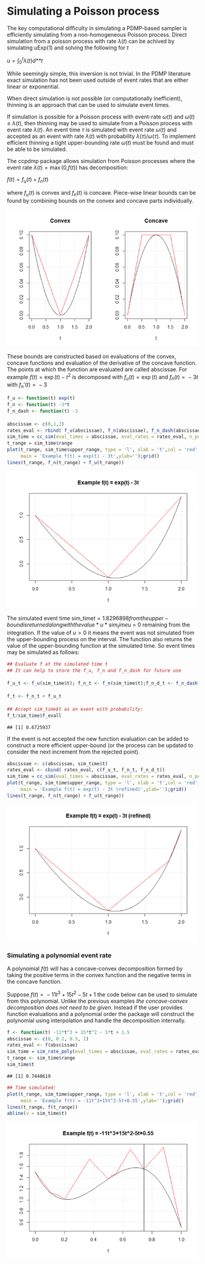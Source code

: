 Simulating a Poisson process
================

The key computational difficulty in simulating a PDMP-based sampler is
efficiently simulating from a non-homogeneous Poisson process. Direct
simulation from a poisson process with rate *λ*(*t*) can be achived by
simulating $u$Exp(1) and solving the following for *t*

*u* = ∫<sub>0</sub><sup>*t*</sup>*λ*(*t*)*d**t*

While seemingly simple, this inversion is not trivial. In the PDMP
literature exact simulation has not been used outside of event rates
that are either linear or exponential.

When direct simulation is not possible (or computationally inefficient),
thinning is an approach that can be used to simulate event times.

If simulation is possible for a Poisson process with event-rate *ω*(*t*)
and *ω*(*t*) ≤ *λ*(*t*), then thinning may be used to simulate from a
Poisson process with event rate *λ*(*t*). An event time *τ* is simulated
with event rate *ω*(*t*) and accepted as an event with rate *λ*(*t*)
with probability *λ*(*τ*)/*ω*(*τ*). To implement efficient thinning a
tight upper-bounding rate *ω*(*t*) must be found and must be able to be
simulated.

The ccpdmp package allows simulation from Poisson processes where the
event rate *λ*(*t*) = max (0,*f*(*t*)) has decomposition:

*f*(*t*) = *f*<sub>*u*</sub>(*t*) + *f*<sub>*n*</sub>(*t*)

where *f*<sub>*u*</sub>(*t*) is convex and *f*<sub>*n*</sub>(*t*) is
concave. Piece-wise linear bounds can be found by combining bounds on
the convex and concave parts individually.

![](simulating-poission-process_files/figure-gfm/unnamed-chunk-1-1.png)<!-- -->

These bounds are constructed based on evaluations of the convex, concave
functions and evaluation of the derivative of the concave function. The
points at which the function are evaluated are called abscissae. For
example *f*(*t*) = exp (*t*) − *t*<sup>2</sup> is decomposed with
*f*<sub>*u*</sub>(*t*) = exp (*t*) and *f*<sub>*n*</sub>(*t*) =  − 3*t*
with *f*<sub>*n*</sub>′(*t*) =  − 3

``` r
f_u <- function(t) exp(t)
f_n <- function(t) -3*t
f_n_dash <- function(t) -3

abscissae <- c(0,1,2)
rates_eval <- rbind( f_u(abscissae), f_n(abscissae), f_n_dash(abscissae))
sim_time = cc_sim(eval_times = abscissae, eval_rates = rates_eval, n_points = 300) # n_points optional for plotting
t_range = sim_time$range
plot(t_range, sim_time$upper_range, type = 'l', xlab = 't',col = 'red', 
     main = 'Example f(t) = exp(t) - 3t',ylab='');grid()
lines(t_range, f_n(t_range) + f_u(t_range))
```

![](simulating-poission-process_files/figure-gfm/unnamed-chunk-2-1.png)<!-- -->

The simulated event time sim_time$t = 1.8296898 from the upper-bound is
returned along with the value *u* sim_time$u = 0 remaining from the
integration. If the value of *u* \> 0 it means the event was not
simulated from the upper-bounding process on the interval. The function
also returns the value of the upper-bounding function at the simulated
time. So event times may be simulated as follows:

``` r
## Evaluate f at the simulated time t
## It can help to store the f_u, f_n and f_n_dash for future use

f_u_t <- f_u(sim_time$t); f_n_t <- f_n(sim_time$t);f_n_d_t <- f_n_dash(sim_time$t);

f_t <- f_n_t + f_u_t

## Accept sim_time$t as an event with probability:
f_t/sim_time$f_evall
```

    ## [1] 0.6725937

If the event is not accepted the new function evaluation can be added to
construct a more efficient upper-bound (or the process can be updated to
consider the next increment from the rejected point).

``` r
abscissae <- c(abscissae, sim_time$t)
rates_eval <- cbind( rates_eval, c(f_u_t, f_n_t, f_n_d_t))
sim_time = cc_sim(eval_times = abscissae, eval_rates = rates_eval, n_points = 300)
plot(t_range, sim_time$upper_range, type = 'l', xlab = 't',col = 'red', 
     main = 'Example f(t) = exp(t) - 3t (refined)',ylab='');grid()
lines(t_range, f_n(t_range) + f_u(t_range))
```

![](simulating-poission-process_files/figure-gfm/unnamed-chunk-4-1.png)<!-- -->

### Simulating a polynomial event rate

A polynomial *f*(*t*) will has a concave-convex decomposition formed by
taking the positive terms in the convex function and the negative terms
in the concave function.

Suppose *f*(*t*) =  − 11*t*<sup>3</sup> + 15*t*<sup>2</sup> − 5*t* + 1
the code below can be used to simulate from this polynomial. Unlike the
previous examples *the concave-convex decomposition does not need to be
given*. Instead if the user provides function evaluations and a
polynomial order the package will construct the polynomial using
interpolation and handle the decomposition internally.

``` r
f <- function(t) -11*t^3 + 15*t^2 - 5*t + 1.5
abscissae <- c(0, 0.2, 0.5, 1)
rates_eval <- f(abscissae)
sim_time = sim_rate_poly(eval_times = abscissae, eval_rates = rates_eval, poly_order = 3, n_points = 500)
t_range <- sim_time$range
sim_time$t
```

    ## [1] 0.7440619

``` r
## Time simulated:
plot(t_range, sim_time$upper_range, type = 'l', xlab = 't',col = 'red', 
     main = 'Example f(t) = -11t^3+15t^2-5t+0.55',ylab='');grid()
lines(t_range, f(t_range))
abline(v = sim_time$t)
```

![](simulating-poission-process_files/figure-gfm/unnamed-chunk-5-1.png)<!-- -->
